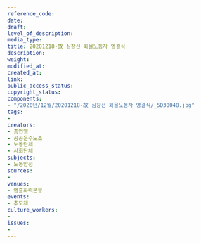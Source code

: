 ```yaml
---
reference_code: 
date: 
draft: 
level_of_description: 
media_type: 
title: 20201218-故 심장선 화물노동자 영결식
description: 
weight: 
modified_at: 
created_at: 
link: 
public_access_status: 
copyright_status: 
components:
- "/2020년/12월/20201218-故 심장선 화물노동자 영결식/_5D30048.jpg"
tags:
- 
creators:
- 총연맹
- 공공운수노조
- 노동단체
- 사회단체
subjects:
- 노동안전
sources:
- 
venues:
- 영흥화력본부
events:
- 추모제
culture_workers:
- 
issues:
- 
---
```


